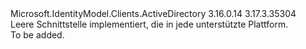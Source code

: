 <Type Name="IPlatformParameters" FullName="Microsoft.IdentityModel.Clients.ActiveDirectory.IPlatformParameters">
  <TypeSignature Language="C#" Value="public interface IPlatformParameters" />
  <TypeSignature Language="ILAsm" Value=".class public interface auto ansi abstract IPlatformParameters" />
  <TypeSignature Language="DocId" Value="T:Microsoft.IdentityModel.Clients.ActiveDirectory.IPlatformParameters" />
  <TypeSignature Language="VB.NET" Value="Public Interface IPlatformParameters" />
  <TypeSignature Language="F#" Value="type IPlatformParameters = interface" />
  <AssemblyInfo>
    <AssemblyName>Microsoft.IdentityModel.Clients.ActiveDirectory</AssemblyName>
    <AssemblyVersion>3.16.0.14</AssemblyVersion>
    <AssemblyVersion>3.17.3.35304</AssemblyVersion>
  </AssemblyInfo>
  <Interfaces />
  <Docs>
    <summary>
            Leere Schnittstelle implementiert, die in jede unterstützte Plattform.
            </summary>
    <remarks>To be added.</remarks>
  </Docs>
  <Members />
</Type>